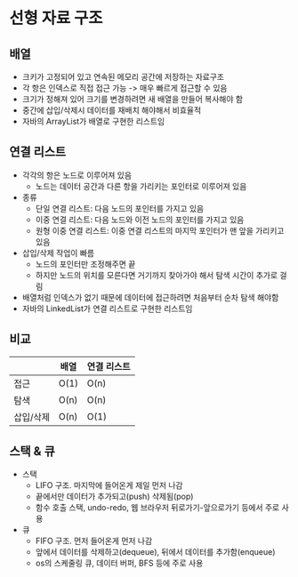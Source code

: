 # 선형 자료 구조

## 배열

- 크키가 고정되어 있고 연속된 메모리 공간에 저장하는 자료구조
- 각 항은 인덱스로 직접 접근 가능 -> 매우 빠르게 접근할 수 있음
- 크기가 정해져 있어 크기를 변경하려면 새 배열을 만들어 복사해야 함
- 중간에 삽입/삭제시 데이터를 재배치 해야해서 비효율적
- 자바의 ArrayList가 배열로 구현한 리스트임

## 연결 리스트

- 각각의 항은 노드로 이루어져 있음
  - 노드는 데이터 공간과 다른 항을 가리키는 포인터로 이루어져 있음
- 종류
  - 단일 연결 리스트: 다음 노드의 포인터를 가지고 있음
  - 이중 연결 리스트: 다음 노드와 이전 노드의 포인터를 가지고 있음
  - 원형 이중 연결 리스트: 이중 연결 리스트의 마지막 포인터가 맨 앞을 가리키고 있음
- 삽입/삭제 작업이 빠름
  - 노드의 포인터만 조정해주면 끝
  - 하지만 노드의 위치를 모른다면 거기까지 찾아가야 해서 탐색 시간이 추가로 걸림
- 배열처럼 인덱스가 없기 때문에 데이터에 접근하려면 처음부터 순차 탐색 해야함
- 자바의 LinkedList가 연결 리스트로 구현한 리스트임

## 비교

|           | 배열 | 연결 리스트 |
| --------- | ---- | ----------- |
| 접근      | O(1) | O(n)        |
| 탐색      | O(n) | O(n)        |
| 삽입/삭제 | O(n) | O(1)        |

## 스택 & 큐

- 스택
  - LIFO 구조. 마지막에 들어온게 제일 먼저 나감
  - 끝에서만 데이터가 추가되고(push) 삭제됨(pop)
  - 함수 호출 스택, undo-redo, 웹 브라우저 뒤로가기-앞으로가기 등에서 주로 사용
- 큐
  - FIFO 구조. 먼저 들어온게 먼저 나감
  - 앞에서 데이터를 삭제하고(dequeue), 뒤에서 데이터를 추가함(enqueue)
  - os의 스케줄링 큐, 데이터 버퍼, BFS 등에 주로 사용
